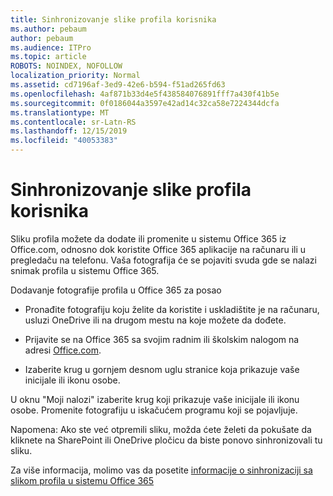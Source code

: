 ```yaml
---
title: Sinhronizovanje slike profila korisnika
ms.author: pebaum
author: pebaum
ms.audience: ITPro
ms.topic: article
ROBOTS: NOINDEX, NOFOLLOW
localization_priority: Normal
ms.assetid: cd7196af-3ed9-42e6-b594-f51ad265fd63
ms.openlocfilehash: 4af871b33d4e5f438584076891fff7a430f41b5e
ms.sourcegitcommit: 0f0186044a3597e42ad14c32ca58e7224344dcfa
ms.translationtype: MT
ms.contentlocale: sr-Latn-RS
ms.lasthandoff: 12/15/2019
ms.locfileid: "40053383"
---
```

# <a name="sync-a-users-profile-picture"></a>Sinhronizovanje slike profila korisnika

Sliku profila možete da dodate ili promenite u sistemu Office 365 iz Office.com, odnosno dok koristite Office 365 aplikacije na računaru ili u pregledaču na telefonu. Vaša fotografija će se pojaviti svuda gde se nalazi snimak profila u sistemu Office 365.

Dodavanje fotografije profila u Office 365 za posao

- Pronađite fotografiju koju želite da koristite i uskladištite je na računaru, usluzi OneDrive ili na drugom mestu na koje možete da dođete.

- Prijavite se na Office 365 sa svojim radnim ili školskim nalogom na adresi [Office.com](http://www.office.com).

- Izaberite krug u gornjem desnom uglu stranice koja prikazuje vaše inicijale ili ikonu osobe.

U oknu "Moji nalozi" izaberite krug koji prikazuje vaše inicijale ili ikonu osobe. Promenite fotografiju u iskačućem programu koji se pojavljuje.

Napomena: Ako ste već otpremili sliku, možda ćete želeti da pokušate da kliknete na SharePoint ili OneDrive pločicu da biste ponovo sinhronizovali tu sliku.

Za više informacija, molimo vas da posetite [informacije o sinhronizaciji sa slikom profila u sistemu Office 365](https://support.office.com/article/information-about-profile-picture-synchronization-in-office-365-20594d76-d054-4af4-a660-401133e3d48a)

